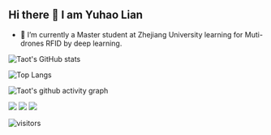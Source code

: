 ## Hi there 👋 I am Yuhao Lian
- 🌱 I’m currently a Master student at Zhejiang University learning for Muti-drones RFID by deep learning.

![Taot's GitHub stats](https://github-readme-stats.vercel.app/api?username=YuhaoLian)

![Top Langs](https://github-readme-stats.vercel.app/api/top-langs/?username=YuhaoLian&size_weight=0.5&count_weight=0.5&langs_count=8)

![Taot's github activity graph](https://github-readme-activity-graph.vercel.app/graph?username=YuhaoLian&theme=xcode)


<img src="https://img.shields.io/badge/-HTML5-E34F26?style=flat-square&logo=html5&logoColor=white" /> 
<img src="https://img.shields.io/badge/-CSS3-1572B6?style=flat-square&logo=css3" /> 
<img src="https://img.shields.io/badge/-JavaScript-oringe?style=flat-square&logo=javascript" />

![visitors](https://visitor-badge.glitch.me/badge?page_id=Taot-chen&left_color=green&right_color=red)




<!--
**YuhaoLian/YuhaoLian** is a ✨ _special_ ✨ repository because its `README.md` (this file) appears on your GitHub profile.

Here are some ideas to get you started:

- 🔭 I’m currently working on ...
- 🌱 I’m currently learning ...
- 👯 I’m looking to collaborate on ...
- 🤔 I’m looking for help with ...
- 💬 Ask me about ...
- 📫 How to reach me: ...
- 😄 Pronouns: ...
- ⚡ Fun fact: ...
-->
